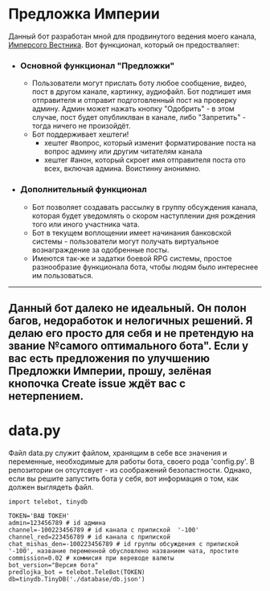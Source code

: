 # Предложка Империи

Данный бот разработан мной для продвинутого ведения моего канала, [Имперсого Вестника](https://t.me/reolo_channel).
Вот функционал, который он предостваляет:
- ### Основной функционал "Предложки"
  - Пользователи могут прислать боту любое сообщение, видео, пост в другом канале, картинку, аудиофайл. Бот подпишет имя отправителя и отправит подготовленный пост на проверку админу. Админ может нажать кнопку "Одобрить" - в этом случае, пост будет опубликлван в канале, либо "Запретить" - тогда ничего не произойдёт.
  - Бот поддерживает хештеги!
    - хештег #вопрос, который изменит форматирование поста на вопрос админу или другим читателям канала
    - хештег #анон, который скроет имя отправителя поста ото всех, включая админа. Воистинну анонимно.
- ### Дополнительный функционал
  - Бот позволяет создавать рассылку в группу обсуждения канала, которая будет уведомлять о скором наступлении дня рождения того или иного участника чата.
  - Бот в текущем воплощении имеет начинания банковской системы - пользователи могут получать виртуальное вознаграждение за одобренные посты.
  - Имеются так-же и задатки боевой RPG системы, простое разнообразие функционала бота, чтобы людям было интереснее им пользоваться.
  
---
Данный бот далеко не идеальный. Он полон багов, недоработок и нелогичных решений. Я делаю его просто для себя и не претендую на звание №самого оптимального бота". Если у вас есть предложения по улучшению Предложки Империи, прошу, зелёная кнопочка Create issue ждёт вас с нетерпением. 
---
# data.py

Файл data.py служит файлом, хранящим в себе все значения и переменные, необходимые для работы бота, своего рода 'config.py'. В репозитории он отсутсвует - из соображений безопастности. Однако, если вы решите запустить бота у себя, вот информация о том, как должен выглядеть файл.

```
import telebot, tinydb

TOKEN='ВАШ ТОКЕН'
admin=123456789 # id админа
channel=-100223456789 # id канала с припиской  '-100'
channel_red=223456789 # id канала с припиской
chat_mishas_den=-100223456789 # id группы обсуждения с припиской '-100', название переменной обусловлено названием чата, простите
commission=0.02 # коммисия при вереводе валюты
bot_version="Версия бота"
predlojka_bot = telebot.TeleBot(TOKEN)
db=tinydb.TinyDB('./database/db.json')
```
